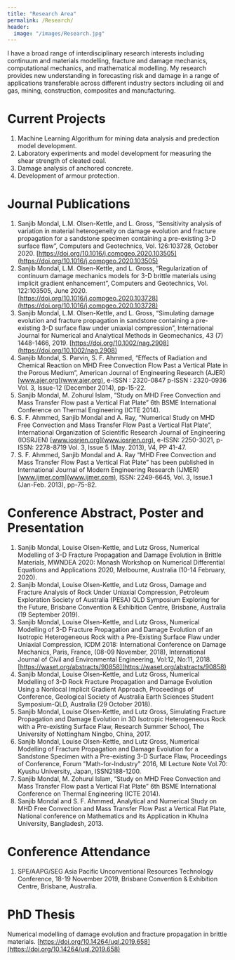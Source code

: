 ```yaml
---
title: "Research Area"
permalink: /Research/
header:
  image: "/images/Research.jpg"
---
```


I have a broad range of interdisciplinary research interests including continuum and materials modelling, fracture and damage mechanics, computational mechanics, and mathematical modelling. My research provides new understanding in forecasting risk and damage in a range of applications transferable across different industry sectors including oil and gas, mining, construction, composites and manufacturing.

# Current Projects
1. Machine Learning Algorithum for mining data analysis and predection model development.
2. Laboratory experiments and model development for measuring the shear strength of cleated coal.  
3. Damage analysis of anchored concrete.  
4. Development of armour protection.  

# Journal Publications
1. Sanjib Mondal, L.M. Olsen-Kettle, and L. Gross, “Sensitivity analysis of variation in material heterogeneity on damage evolution and fracture propagation for a sandstone specimen containing a pre-existing 3-D surface flaw”, Computers and Geotechnics, Vol. 126:103728, October 2020. [https://doi.org/10.1016/j.compgeo.2020.103505](https://doi.org/10.1016/j.compgeo.2020.103505)
2. Sanjib Mondal, L.M. Olsen-Kettle, and L. Gross, “Regularization of continuum damage mechanics models for 3-D brittle materials using implicit gradient enhancement”, Computers and Geotechnics, Vol. 122:103505, June 2020. 
[https://doi.org/10.1016/j.compgeo.2020.103728](https://doi.org/10.1016/j.compgeo.2020.103728)
3. Sanjib Mondal, L.M. Olsen-Kettle, and L. Gross, “Simulating damage evolution and fracture propagation in sandstone containing a pre-existing 3-D surface flaw under uniaxial compression”, International Journal for Numerical and Analytical Methods in Geomechanics, 43 (7) 1448-1466, 2019. [https://doi.org/10.1002/nag.2908](https://doi.org/10.1002/nag.2908)
4. Sanjib Mondal, S. Parvin, S. F. Ahmmed, “Effects of Radiation and Chemical Reaction on MHD Free Convection Flow Past a Vertical Plate in the Porous Medium”, American Journal of Engineering Research (AJER) [www.ajer.org](www.ajer.org), e-ISSN : 2320-0847 p-ISSN : 2320-0936 Vol. 3, Issue-12 (December 2014), pp-15-22.
5. Sanjib Mondal, M. Zohurul Islam, “Study on MHD Free Convection and Mass Transfer Flow past a Vertical Flat Plate” 6th BSME International Conference on Thermal Engineering (ICTE 2014).
6. S. F. Ahmmed, Sanjib Mondal and A. Ray, “Numerical Study on MHD Free Convection and Mass Transfer Flow Past a Vertical Flat Plate”,  International Organization of Scientific Research Journal of Engineering (IOSRJEN) [www.iosrjen.org](www.iosrjen.org),  e-ISSN: 2250-3021, p-ISSN: 2278-8719 Vol. 3, Issue 5 (May. 2013), V4, PP 41-47.
7. S. F. Ahmmed, Sanjib Mondal and A. Ray “MHD Free Convection and Mass Transfer Flow Past a Vertical Flat Plate” has been published in International Journal of Modern Engineering Research (IJMER) [www.ijmer.com](www.ijmer.com), ISSN: 2249-6645, Vol. 3, Issue.1 (Jan-Feb. 2013), pp-75-82.

# Conference Abstract, Poster and Presentation
1.	Sanjib Mondal, Louise Olsen-Kettle, and Lutz Gross, Numerical Modelling of 3-D Fracture Propagation and Damage Evolution in Brittle Materials, MWNDEA 2020: Monash Workshop on Numerical Differential Equations and Applications 2020, Melbourne, Australia (10-14 February, 2020).  
2.	Sanjib Mondal, Louise Olsen-Kettle, and Lutz Gross, Damage and Fracture Analysis of Rock Under Uniaxial Compression, Petroleum Exploration Society of Australia (PESA) QLD Symposium Exploring for the Future, Brisbane Convention & Exhibition Centre, Brisbane, Australia (19 September 2019).  
3.	Sanjib Mondal, Louise Olsen-Kettle, and Lutz Gross, Numerical Modelling of 3-D Fracture Propagation and Damage Evolution of an Isotropic Heterogeneous Rock with a Pre-Existing Surface Flaw under Uniaxial Compression, ICDM 2018: International Conference on Damage Mechanics, Paris, France, (08-09 November, 2018), International Journal of Civil and Environmental Engineering, Vol:12, No:11, 2018. [https://waset.org/abstracts/90858](https://waset.org/abstracts/90858)  
4.	Sanjib Mondal, Louise Olsen-Kettle, and Lutz Gross, Numerical Modelling of 3-D Rock Fracture Propagation and Damage Evolution Using a Nonlocal Implicit Gradient Approach, Proceedings of Conference, Geological Society of Australia Earth Sciences Student Symposium-QLD, Australia (29 October 2018).  
5.	Sanjib Mondal, Louise Olsen-Kettle, and Lutz Gross, Simulating Fracture Propagation and Damage Evolution in 3D Isotropic Heterogeneous Rock with a Pre-existing Surface Flaw, Research Summer School, The University of Nottingham Ningbo, China, 2017.  
6.	Sanjib Mondal, Louise Olsen-Kettle, and Lutz Gross, Numerical Modelling of Fracture Propagation and Damage Evolution for a Sandstone Specimen with a Pre-existing 3-D Surface Flaw, Proceedings of Conference, Forum "Math-for-Industry" 2016, MI Lecture Note Vol.70: Kyushu University, Japan, ISSN2188-1200.  
7.	Sanjib Mondal, M. Zohurul Islam, “Study on MHD Free Convection and Mass Transfer Flow past a Vertical Flat Plate” 6th BSME International Conference on Thermal Engineering (ICTE 2014).  
8.	Sanjib Mondal and S. F. Ahmmed, Analytical and Numerical Study on MHD Free Convection and Mass Transfer Flow Past a Vertical Flat Plate, National conference on Mathematics and its Application in Khulna University, Bangladesh, 2013.  

# Conference Attendance  
1.	SPE/AAPG/SEG Asia Pacific Unconventional Resources Technology Conference, 18-19 November 2019, Brisbane Convention & Exhibition Centre, Brisbane, Australia.  

# PhD Thesis
Numerical modelling of damage evolution and fracture propagation in brittle materials. [https://doi.org/10.14264/uql.2019.658](https://doi.org/10.14264/uql.2019.658)
